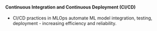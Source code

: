 #### Continuous Integration and Continuous Deployment (CI/CD) 

- CI/CD practices in MLOps automate ML model integration, testing, deployment - increasing efficiency and reliability. 